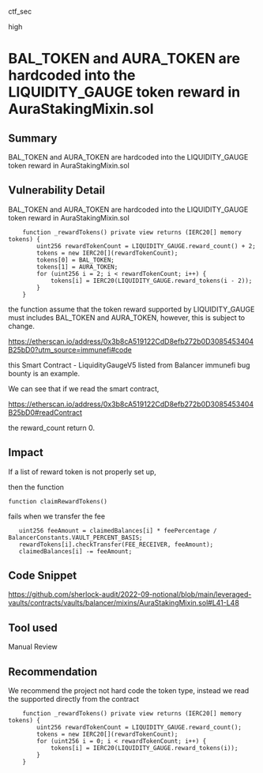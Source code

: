 ctf_sec

high

# BAL_TOKEN and AURA_TOKEN are hardcoded into the LIQUIDITY_GAUGE token reward in AuraStakingMixin.sol

## Summary

BAL_TOKEN and AURA_TOKEN are hardcoded into the LIQUIDITY_GAUGE token reward in AuraStakingMixin.sol

## Vulnerability Detail

BAL_TOKEN and AURA_TOKEN are hardcoded into the LIQUIDITY_GAUGE token reward in AuraStakingMixin.sol

```solidity
    function _rewardTokens() private view returns (IERC20[] memory tokens) {
        uint256 rewardTokenCount = LIQUIDITY_GAUGE.reward_count() + 2;
        tokens = new IERC20[](rewardTokenCount);
        tokens[0] = BAL_TOKEN;
        tokens[1] = AURA_TOKEN;
        for (uint256 i = 2; i < rewardTokenCount; i++) {
            tokens[i] = IERC20(LIQUIDITY_GAUGE.reward_tokens(i - 2));
        }
    }
```

the function assume that the token reward supported by LIQUIDITY_GAUGE must includes BAL_TOKEN and AURA_TOKEN, however, this is subject to change.

https://etherscan.io/address/0x3b8cA519122CdD8efb272b0D3085453404B25bD0?utm_source=immunefi#code

this Smart Contract - LiquidityGaugeV5 listed from Balancer immunefi bug bounty is an example.

We can see that if we read the smart contract,

https://etherscan.io/address/0x3b8cA519122CdD8efb272b0D3085453404B25bD0#readContract

the reward_count return 0.

## Impact

If a list of reward token is not properly set up,

then the function

```solidity
function claimRewardTokens() 
```

fails when we transfer the fee

```solidity
   uint256 feeAmount = claimedBalances[i] * feePercentage / BalancerConstants.VAULT_PERCENT_BASIS;
   rewardTokens[i].checkTransfer(FEE_RECEIVER, feeAmount);
   claimedBalances[i] -= feeAmount;
```

## Code Snippet

https://github.com/sherlock-audit/2022-09-notional/blob/main/leveraged-vaults/contracts/vaults/balancer/mixins/AuraStakingMixin.sol#L41-L48

## Tool used

Manual Review

## Recommendation

We recommend the project not hard code the token type, instead we read the supported directly from the contract

```solidity
    function _rewardTokens() private view returns (IERC20[] memory tokens) {
        uint256 rewardTokenCount = LIQUIDITY_GAUGE.reward_count();
        tokens = new IERC20[](rewardTokenCount);
        for (uint256 i = 0; i < rewardTokenCount; i++) {
            tokens[i] = IERC20(LIQUIDITY_GAUGE.reward_tokens(i));
        }
    }
```